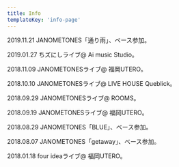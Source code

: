```yaml
---
title: Info
templateKey: 'info-page'
---
```

2019.11.21 JANOMETONES「通り雨」、ベース参加。

2019.01.27 ちズにしライブ@ Ai music Studio。

2018.11.09 JANOMETONESライブ@ 福岡UTERO。

2018.10.10 JANOMETONESライブ@ LIVE HOUSE Queblick。

2018.09.29 JANOMETONESライブ@ ROOMS。

2018.09.19 JANOMETONESライブ@ 福岡UTERO。

2018.08.29 JANOMETONES「BLUE」、ベース参加。

2018.08.07 JANOMETONES「getaway」、ベース参加。

2018.01.18 four ideaライブ@ 福岡UTERO。